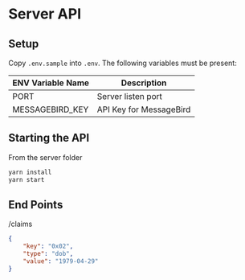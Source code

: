 # Server API

## Setup
Copy `.env.sample` into `.env`. The following variables must be present:

| ENV Variable Name | Description |
| --- | --- |
| PORT | Server listen port |
| MESSAGEBIRD_KEY | API Key for MessageBird |

## Starting the API

From the server folder

```bash
yarn install
yarn start
```

## End Points


/claims

```json
{
    "key": "0x02",
    "type": "dob",
    "value": "1979-04-29"
}
```